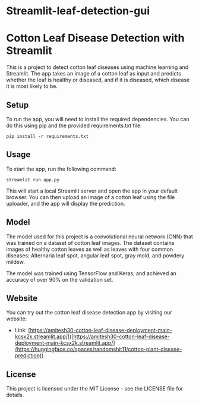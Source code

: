 # Streamlit-leaf-detection-gui

# Cotton Leaf Disease Detection with Streamlit

This is a project to detect cotton leaf diseases using machine learning and Streamlit. The app takes an image of a cotton leaf as input and predicts whether the leaf is healthy or diseased, and if it is diseased, which disease it is most likely to be.

## Setup

To run the app, you will need to install the required dependencies. You can do this using pip and the provided requirements.txt file:

```
pip install -r requirements.txt
```

## Usage

To start the app, run the following command:

```
streamlit run app.py
```

This will start a local Streamlit server and open the app in your default browser. You can then upload an image of a cotton leaf using the file uploader, and the app will display the prediction.

## Model

The model used for this project is a convolutional neural network (CNN) that was trained on a dataset of cotton leaf images. The dataset contains images of healthy cotton leaves as well as leaves with four common diseases: Alternaria leaf spot, angular leaf spot, gray mold, and powdery mildew.

The model was trained using TensorFlow and Keras, and achieved an accuracy of over 90% on the validation set.

## Website

You can try out the cotton leaf disease detection app by visiting our website:

- Link: [https://amitesh30-cotton-leaf-disease-deployment-main-kcsx2k.streamlit.app/]([https://amitesh30-cotton-leaf-disease-deployment-main-kcsx2k.streamlit.app/](https://huggingface.co/spaces/randomshit11/cotton-plant-disease-prediction))

## License

This project is licensed under the MIT License - see the LICENSE file for details.
